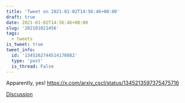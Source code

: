 ```yaml
---
title: 'Tweet on 2021-01-02T14:56:46+00:00'
draft: true
date: 2021-01-02T14:56:46+00:00
slug: '202101021456'
tags:
  - tweets
is_tweet: true
tweet_info:
  id: '1345262744514170882'
  type: 'post'
  is_thread: False
---
```




Apparently, yes! <https://x.com/arxiv_cscl/status/1345213597375475716>

[Discussion](https://x.com/sytelus/status/1345262744514170882)
